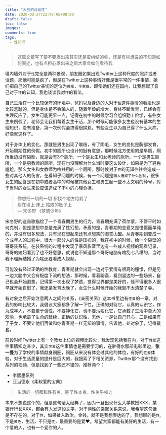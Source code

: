 ```yaml
---
title: "大胆的谈谈性"
date: 2020-03-27T22:47:08+08:00
draft: false
toc: false
images:
comments: true
tags:
  - 性知识
---
```


> 这篇文章写了要不要发出来其实还是蛮纠结的😖，还是有些想说的不知道如何表述，也有点担心发出来之后大家会如何看待我  

墙内墙外对于`性`完全是两种景观，朋友圈如果出现Twitter上这种尺度的照片或者话题，那他可能是疯了，但是在Twitter上这种事情好像是很平常的一件事情，她们把自己的Twitter亲切的定位为`黄推`，`半黄推`，即使她们还在国内，让我想起了自己对于`性`的认知，我也谈谈我对`性`的看法。

自己生活在一个比较保守的环境中，爸妈以及身边的人对于`性`这件事情的看法也是比较羞耻的，但是身体是不会骗人的，随着年龄的增大，身体不断发育，已经会有生理反应了，女生可能更早一点，记得在初中的时候学习会组织勤工俭学，有些女生来例假了，老师会让我们帮着女生干活，那个时候可能很多女生也没有基本的生理知识，没有准备，第一次例假会搞得很尴尬，有些女生以为自己得了什么大病，好像就这样了。

对于身体上的变化，那就是男生出现了喉结，有了阴毛，女生的变化是胸部发育，开始周期性的例假。初中的厕所也设计的挺有意思，那时候北方使用的是旱厕，厕所里边没有隔断，就是会有3个厕所，一个是女生和女老师的厕所，一个是男生厕所，一个是男教师的厕所，现在也没理解为什么当时要这么设计，如果是为了避免尴尬，那么女生和女教师为啥共用的一个厕所。那时候对于`性`的无知往往会造成一些对其他人的伤害，在看知乎问题的时候，有一个问题是`胸大造成了什么困扰`，很多女生的回答是在初中或者高中的时候被其他女生和男生起一些不太文明的绰号，对于当时的女生来说应该造成了不小的心理负担。


> 你想把一切的一切 都找个地方给射了  
> 射在墙上 床上 姑娘的肚子上  
> 		— 宋冬野 《梦遗少年》  

宋冬野的这首歌描绘了一个青春期男生的行为，青春期充满了荷尔蒙，不管平时如何克制，但是思想中总是充满了性幻想，矛盾的是，青春期的恋爱又是憧憬而单纯的，并没有很多想法，只有现在想起来还有点想笑的海誓山盟。从青春期到变成一个成年人的过程中，很大一部分人的性是压抑的，我在初中的时候，给一个隔壁的哥哥装系统，在装系统的过程中发现了暴风影音里边有一些成人视频的观看记录，哥哥的媳妇看到了也不好意思，就说也不知道那个哥哥电脑有啥乱七八糟的，当时我不理解结婚了为啥还要看成人视频。

可能没有经过正确的性教育，青春期就会出现一边对于爱情有很高的憧憬，但是另一边大脑中又会有极度下流的想法，那时候，看着聊斋，看到里边的一些场景，自己也会开始遐想，记得第一次出现了梦遗，觉得世界都是美好的，怪不得很多人很早就开始自慰了，我还是发育太晚了，女生什么时候开始的我就不太清楚了😁。

有对象之后开始注意两人之间的关系，《亲密关系》这本书里边有`性爱`的一章，对我的影响比较大，我倡议大家都多了解一下性，正确的对待它，认真的认识它，作为成年人，不要羞于谈性，不要神化它，也不要污名化它，它承载了生活中莫大的欢愉，也承载了生命的延续，正确的认识性，无他，一是让自己开心，二是如果有了子女，不要让他们再做和你青春期一样无知的事情，告诉他，处对象了，记得戴套。

前段时间Twitter上有一个教女上位的视频比较火，我发现包括我在内，对于`性爱`这件事情知之甚少，其实`性爱`这件事情也是需要学习的，在驴得水那部电影里边，**张一曼**为了学校的事情献身铜匠，铜匠从来没有体会过其他的体位，有好的`性爱`体验，对于生活质量的提升是巨大的，我搜索了下相关资源，Twitter那个没有找到系列的视频，但是找到了一些还不错的，推荐两个：

- 李熙墨系列
- 亚当德永《柔软爱的宝典》


> 生活的一切都和性有关，除了性本身。性关乎权力  

本来不想说这个的，但是这句话太经典了，因为一旦出现什么大学教授XXX，某银行行长XXX，都会有人发这段文字，对于两性的亲密关系来说，我希望这句话是不存在的，对于`性`，如果扯入政治，金钱，就不是我想表达的了，我想聊的是`性`,不是`黄色`，生活，不只是`性`，最重要的是爱❤️，希望大家都能有美好的生活，有一个爱的人，也有一个爱你的人。